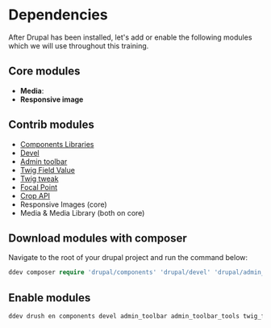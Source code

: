# Dependencies

After Drupal has been installed, let's add or enable the following modules which we will use throughout this training.

## Core modules

* **Media**:
* **Responsive image**

## Contrib modules

* [Components Libraries](https://www.drupal.org/project/components)
* [Devel](https://www.drupal.org/project/devel)
* [Admin toolbar](https://www.drupal.org/project/admin_toolbar)
* [Twig Field Value](https://www.drupal.org/project/twig_field_value)
* [Twig tweak](https://www.drupal.org/project/twig_tweak)
* [Focal Point](https://www.drupal.org/project/focal_point)
* [Crop API](https://www.drupal.org/project/crop)
* Responsive Images (core)
* Media & Media Library (both on core)

## Download modules with composer

Navigate to the root of your drupal project and run the command below:

```php
ddev composer require 'drupal/components' 'drupal/devel' 'drupal/admin_toolbar' 'drupal/twig_field_value' 'drupal/twig_tweak' 'drupal/focal_point' 'drupal/crop
```

## Enable modules

```php
ddev drush en components devel admin_toolbar admin_toolbar_tools twig_field_value twig_tweak focal_point crop
```
